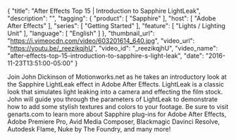 {
  "title": "After Effects Top 15 | Introduction to Sapphire LightLeak",
  "description": "",
  "tagging": {
    "product": [
      "Sapphire"
    ],
    "host": [
      "Adobe After Effects"
    ],
    "series": [
      "Getting Started"
    ],
    "feature": [
      "Lights / Lighting Unit"
    ],
    "language": [
      "English"
    ]
  },
  "thumbnail_url": "https://i.vimeocdn.com/video/603201614_640.jpg",
  "video_url": "https://youtu.be/_reezikqjhU",
  "video_id": "_reezikqjhU",
  "video_name": "after-effects-top-15-introduction-to-sapphire-s-light-leak",
  "date": "2016-11-23T13:51:00-05:00"
}

Join John Dickinson of Motionworks.net as he takes an introductory look at the
Sapphire LightLeak effect in Adobe After Effects. LightLeak is a classic look
that simulates light leaking into a camera and effecting the film stock. John
will guide you through the parameters of LightLeak to demonstrate how to add
some stylish textures and colors to your footage. Be sure to visit genarts.com
to learn more about Sapphire plug-ins for Adobe After Effects, Adobe Premiere
Pro, Avid Media Composer, Blackmagic Davinci Resolve, Autodesk Flame, Nuke by
The Foundry, and many more!
